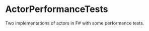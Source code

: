 ActorPerformanceTests
=====================

Two implementations of actors in F# with some performance tests.